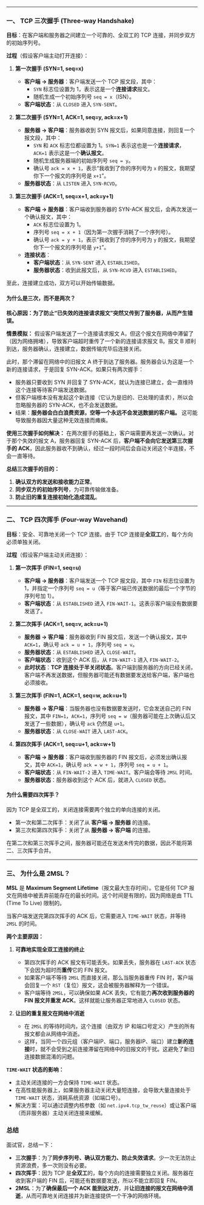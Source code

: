 
---

### 一、 TCP 三次握手 (Three-way Handshake)

**目标**：在客户端和服务器之间建立一个可靠的、全双工的 TCP 连接，并同步双方的初始序列号。

**过程**（假设客户端主动打开连接）：

1.  **第一次握手 (SYN=1, seq=x)**
    *   **客户端 -> 服务器**：客户端发送一个 TCP 报文段，其中：
        *   `SYN` 标志位设置为 1，表示这是一个**连接请求**报文。
        *   随机生成一个初始序列号 `seq = x`（ISN）。
    *   **客户端状态**：从 `CLOSED` 进入 `SYN-SENT`。

2.  **第二次握手 (SYN=1, ACK=1, seq=y, ack=x+1)**
    *   **服务器 -> 客户端**：服务器收到 SYN 报文后，如果同意连接，则回复一个报文段，其中：
        *   `SYN` 和 `ACK` 标志位都设置为 1。`SYN=1` 表示这也是一个**连接请求**，`ACK=1` 表示这是一个**确认报文**。
        *   随机生成服务器端的初始序列号 `seq = y`。
        *   确认号 `ack = x + 1`，表示“我收到了你的序列号为 `x` 的报文，我期望你下一个报文的序列号是 `x+1`”。
    *   **服务器状态**：从 `LISTEN` 进入 `SYN-RCVD`。

3.  **第三次握手 (ACK=1, seq=x+1, ack=y+1)**
    *   **客户端 -> 服务器**：客户端收到服务器的 SYN-ACK 报文后，会再次发送一个确认报文，其中：
        *   `ACK` 标志位设置为 1。
        *   序列号 `seq = x + 1`（因为第一次握手消耗了一个序列号）。
        *   确认号 `ack = y + 1`，表示“我收到了你的序列号为 `y` 的报文，我期望你下一个报文的序列号是 `y+1`”。
    *   **连接状态**：
        *   **客户端状态**：从 `SYN-SENT` 进入 `ESTABLISHED`。
        *   **服务器状态**：收到此报文后，从 `SYN-RCVD` 进入 `ESTABLISHED`。

至此，连接建立成功，双方可以开始传输数据。

#### **为什么是三次，而不是两次？**

**核心原因：为了防止“已失效的连接请求报文”突然又传到了服务器，从而产生错误。**

**情景模拟：**
假设客户端发送了一个连接请求报文 A，但这个报文在网络中滞留了（因为网络拥堵），导致客户端超时重传了一个新的连接请求报文 B。报文 B 顺利到达，服务器确认，连接建立，数据传输完毕后连接关闭。

此时，那个滞留在网络中的旧报文 A 终于到达了服务器。服务器会认为这是一个新的连接请求，于是回复 SYN-ACK。如果只有两次握手：

*   服务器只要收到 SYN 并回复了 SYN-ACK，就认为连接已建立，会一直维持这个连接等待客户端发送数据。
*   但客户端根本没有发起这个新连接（它认为是旧的、已处理的请求），所以会忽略服务器的 SYN-ACK，也不会发送数据。
*   结果：**服务器会白白浪费资源，空等一个永远不会发送数据的客户端。** 这可能导致服务器因大量这种无效连接而瘫痪。

**使用三次握手如何解决：**
在两次握手的基础上，客户端需要再发送一次确认。对于那个失效的报文 A，服务器回复 SYN-ACK 后，**客户端不会向它发送第三次握手的 ACK**，因此服务器收不到确认，经过一段时间后会自动关闭这个半连接，不会一直等待。

**总结三次握手的目的：**
1.  **确认双方的发送和接收能力正常**。
2.  **同步双方的初始序列号**，为可靠传输做准备。
3.  **防止旧的重复连接初始化造成混乱**。

---

### 二、 TCP 四次挥手 (Four-way Wavehand)

**目标**：安全、可靠地关闭一个 TCP 连接。由于 TCP 连接是**全双工**的，每个方向必须单独关闭。

**过程**（假设客户端主动关闭连接）：

1.  **第一次挥手 (FIN=1, seq=u)**
    *   **客户端 -> 服务器**：客户端发送一个 TCP 报文段，其中 `FIN` 标志位设置为 1，并指定一个序列号 `seq = u`（等于客户端已传送数据的最后一个字节的序列号加 1）。
    *   **客户端状态**：从 `ESTABLISHED` 进入 `FIN-WAIT-1`。这表示客户端没有数据要发送了。

2.  **第二次挥手 (ACK=1, seq=v, ack=u+1)**
    *   **服务器 -> 客户端**：服务器收到 FIN 报文后，发送一个确认报文，其中 `ACK=1`，确认号 `ack = u + 1`，序列号 `seq = v`。
    *   **服务器状态**：从 `ESTABLISHED` 进入 `CLOSE-WAIT`。
    *   **客户端状态**：收到这个 ACK 后，从 `FIN-WAIT-1` 进入 `FIN-WAIT-2`。
    *   **此时状态**：**TCP 连接处于半关闭状态**。客户端到服务器的方向已经关闭，客户端不再发送数据，但服务器可能还有数据要发送给客户端，客户端也必须接收。

3.  **第三次挥手 (FIN=1, ACK=1, seq=w, ack=u+1)**
    *   **服务器 -> 客户端**：当服务器也没有数据要发送时，它会发送自己的 FIN 报文，其中 `FIN=1`，`ACK=1`，序列号 `seq = w`（服务器可能在上次确认后又发送了一些数据），确认号 `ack` 仍然是 `u+1`。
    *   **服务器状态**：从 `CLOSE-WAIT` 进入 `LAST-ACK`。

4.  **第四次挥手 (ACK=1, seq=u+1, ack=w+1)**
    *   **客户端 -> 服务器**：客户端收到服务器的 FIN 报文后，必须发出确认报文，其中 `ACK=1`，确认号 `ack = w + 1`，序列号 `seq = u + 1`。
    *   **客户端状态**：从 `FIN-WAIT-2` 进入 `TIME-WAIT`。客户端会等待 `2MSL` 时间。
    *   **服务器状态**：服务器收到这个 ACK 后，就进入 `CLOSED` 状态。

#### **为什么需要四次挥手？**

因为 TCP 是全双工的，关闭连接需要两个独立的单向连接的关闭。
*   第一次和第二次挥手：关闭了从 **客户端 -> 服务器** 的连接。
*   第三次和第四次挥手：关闭了从 **服务器 -> 客户端** 的连接。

在第二次和第三次挥手之间，服务器可能还在发送未传完的数据，因此不能将第二、三次挥手合并。

---

### 三、 为什么是 2MSL？

**MSL** 是 **Maximum Segment Lifetime**（报文最大生存时间）。它是任何 TCP 报文在网络中被丢弃前能存在的最长时间。这个时间是有限的，因为网络是由 TTL (Time To Live) 限制的。

当客户端发送完第四次挥手的 ACK 后，它需要进入 `TIME-WAIT` 状态，并等待 `2MSL` 的时间。

**两个主要原因：**

1.  **可靠地实现全双工连接的终止**
    *   第四次挥手的 ACK 报文有可能丢失。如果丢失，服务器在 `LAST-ACK` 状态下会因为超时而**重传**它的 FIN 报文。
    *   如果客户端不等待 `2MSL` 而直接关闭，那么当服务器重传 FIN 时，客户端会回复一个 `RST`（复位）报文，这会被服务器解释为一个错误。
    *   客户端等待 `2MSL`，可以确保如果 ACK 丢失，它有能力**再次收到服务器的 FIN 报文并重发 ACK**。这样就能让服务器正常地进入 `CLOSED` 状态。

2.  **让旧的重复报文在网络中消逝**
    *   在 `2MSL` 的等待时间内，这个连接（由双方 IP 和端口号定义）产生的所有报文都会从网络中消逝。
    *   这样，当同一个四元组（客户端IP、端口，服务器IP、端口）建立**新的连接**时，就不会受到之前连接滞留在网络中的旧报文的干扰。这避免了新旧连接数据混淆的问题。

**`TIME-WAIT` 状态的影响：**
*   主动关闭连接的一方会保持 `TIME-WAIT` 状态。
*   在高性能服务器上，如果服务器主动关闭大量短连接，会导致大量连接处于 `TIME-WAIT` 状态，消耗系统资源（如端口号）。
*   解决方案：可以通过调整内核参数（如 `net.ipv4.tcp_tw_reuse`）或让客户端（而非服务器）主动关闭连接来缓解。

### 总结

面试官，总结一下：

*   **三次握手**：为了**同步序列号、确认双方能力、防止失效请求**。少一次无法防止资源浪费，多一次则没有必要。
*   **四次挥手**：因为 TCP 是**全双工**的，每个方向的连接需要独立关闭。服务器在收到客户端的 FIN 后，可能还有数据要发送，所以不能立即回复 FIN。
*   **2MSL**：为了**确保最后一个 ACK 能到达对方**，并**让旧连接的报文在网络中消逝**，从而可靠地关闭连接并为新连接提供一个干净的网络环境。